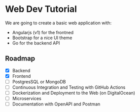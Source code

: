 # Web Dev Tutorial

We are going to create a basic web application with:

- Angularjs (v1) for the frontned
- Bootstrap for a nice UI theme
- Go for the backend API

## Roadmap
- [x] Backend
- [x] Frontend
- [ ] PostgresSQL or MongoDB
- [ ] Continuous Integration and Testing with GitHub Actions
- [ ] Dockerization and Deployment to the Web (on DigitalOcean)
- [ ] Microservices
- [ ] Documentation with OpenAPI and Postman